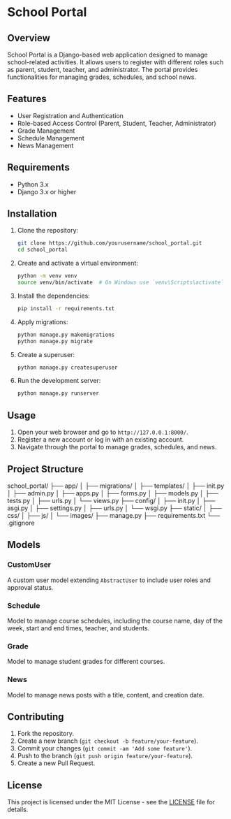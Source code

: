 # School Portal

## Overview

School Portal is a Django-based web application designed to manage school-related activities. It allows users to register with different roles such as parent, student, teacher, and administrator. The portal provides functionalities for managing grades, schedules, and school news.

## Features

- User Registration and Authentication
- Role-based Access Control (Parent, Student, Teacher, Administrator)
- Grade Management
- Schedule Management
- News Management

## Requirements

- Python 3.x
- Django 3.x or higher

## Installation

1. Clone the repository:
    ```sh
    git clone https://github.com/yourusername/school_portal.git
    cd school_portal
    ```

2. Create and activate a virtual environment:
    ```sh
    python -m venv venv
    source venv/bin/activate  # On Windows use `venv\Scripts\activate`
    ```

3. Install the dependencies:
    ```sh
    pip install -r requirements.txt
    ```

4. Apply migrations:
    ```sh
    python manage.py makemigrations
    python manage.py migrate
    ```

5. Create a superuser:
    ```sh
    python manage.py createsuperuser
    ```

6. Run the development server:
    ```sh
    python manage.py runserver
    ```

## Usage

1. Open your web browser and go to `http://127.0.0.1:8000/`.
2. Register a new account or log in with an existing account.
3. Navigate through the portal to manage grades, schedules, and news.

## Project Structure

school_portal/
├── app/
│ ├── migrations/
│ ├── templates/
│ ├── init.py
│ ├── admin.py
│ ├── apps.py
│ ├── forms.py
│ ├── models.py
│ ├── tests.py
│ ├── urls.py
│ └── views.py
├── config/
│ ├── init.py
│ ├── asgi.py
│ ├── settings.py
│ ├── urls.py
│ └── wsgi.py
├── static/
│ ├── css/
│ ├── js/
│ └── images/
├── manage.py
├── requirements.txt
└── .gitignore


## Models

### CustomUser

A custom user model extending `AbstractUser` to include user roles and approval status.

### Schedule

Model to manage course schedules, including the course name, day of the week, start and end times, teacher, and students.

### Grade

Model to manage student grades for different courses.

### News

Model to manage news posts with a title, content, and creation date.

## Contributing

1. Fork the repository.
2. Create a new branch (`git checkout -b feature/your-feature`).
3. Commit your changes (`git commit -am 'Add some feature'`).
4. Push to the branch (`git push origin feature/your-feature`).
5. Create a new Pull Request.

## License

This project is licensed under the MIT License - see the [LICENSE](LICENSE) file for details.
